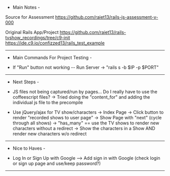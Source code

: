 - Main Notes - 

Source for Assessment
    https://github.com/raiet13/rails-js-assessment-v-000
    
Original Rails App/Project
    https://github.com/raiet13/rails-tvshow_recordings/tree/c9-init
    https://ide.c9.io/confizzed13/rails_test_example


- - - - - - - - - - - - - - - - - - - - - - - - - - - - - - - - - - - - 

- Main Commands For Project Testing -

- If "Run" button not working -- Run Server -> "rails s -b $IP -p $PORT"



- - - - - - - - - - - - - - - - - - - - - - - - - - - - - - - - - - - - 

- Next Steps - 

- JS files not being captured/run by pages... Do I really have to use the coffeescript files?
    -> Tried doing the "content_for" and adding the individual js file to the precompile

- Use jQuery/ajax for TV show/characters
    -> Index Page -> Click button to render "recorded shows to user page"
    -> Show Page with "next" (cycle through all shows)
    -> "has_many" == use the TV shows to render new characters without a redirect
        -> Show the characters in a Show AND render new characters w/o redirect

- - - - - - - - - - - - - - - - - - - - - - - - - - - - - - - - - - - - 

- Nice to Haves - 

- Log In or Sign Up with Google --> Add sign in with Google (check login or sign up page and use/keep password?)



- - - - - - - - - - - - - - - - - - - - - - - - - - - - - - - - - - - - 
